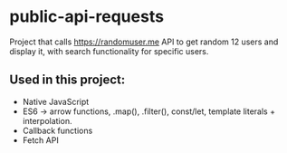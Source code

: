 # public-api-requests
Project that calls https://randomuser.me API to get random 12 users and display it, with search functionality for specific users.

## Used in this project:
* Native JavaScript
* ES6 -> arrow functions, .map(), .filter(), const/let, template literals + interpolation.
* Callback functions
* Fetch API
